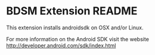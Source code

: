 # BDSM Extension README

This extension installs androidsdk on OSX and/or Linux.

For more information on the Android SDK visit the website
http://developer.android.com/sdk/index.html

